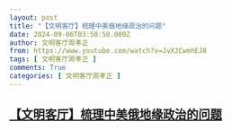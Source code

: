 ```yaml
---
layout: post
title: "【文明客厅】梳理中美俄地缘政治的问题"
date: 2024-09-06T03:50:58.000Z
author: 文明客厅周孝正
from: https://www.youtube.com/watch?v=JvX3CwmhEJ8
tags: [ 文明客厅周孝正 ]
comments: True
categories: [ 文明客厅周孝正 ]
---
```

<!--1725594658000-->
[【文明客厅】梳理中美俄地缘政治的问题](https://www.youtube.com/watch?v=JvX3CwmhEJ8)
------

<div>

</div>
